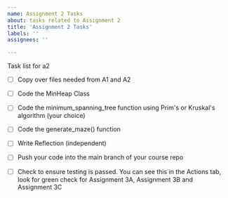 ```yaml
---
name: Assignment 2 Tasks
about: tasks related to Assignment 2
title: 'Assignment 2 Tasks'
labels: ''
assignees: ''

---
```



Task list for a2

- [ ] Copy over files needed from A1 and A2
- [ ] Code the MinHeap Class
- [ ] Code the minimum_spanning_tree function using Prim's or Kruskal's algorithm (your choice)
- [ ] Code the generate_maze() function
- [ ] Write Reflection (independent)
- [ ] Push your code into the main branch of your course repo
- [ ] Check to ensure testing is passed.  You can see this in the Actions tab, look for green check for Assignment 3A, Assignment 3B and Assignment 3C


